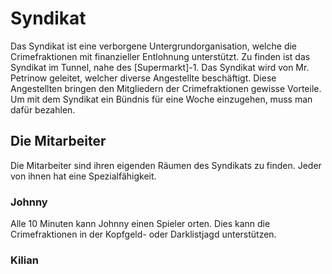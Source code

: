 # Syndikat 

Das Syndikat ist eine verborgene Untergrundorganisation, welche die Crimefraktionen mit finanzieller Entlohnung unterstützt. Zu finden ist das Syndikat im Tunnel, nahe des [Supermarkt]-1. Das Syndikat wird von Mr. Petrinow geleitet, welcher diverse Angestellte beschäftigt. Diese Angestellten bringen den Mitgliedern der Crimefraktionen gewisse Vorteile. Um mit dem Syndikat ein Bündnis für eine Woche einzugehen, muss man dafür bezahlen.

## Die Mitarbeiter
Die Mitarbeiter sind ihren eigenden Räumen des Syndikats zu finden. Jeder von ihnen hat eine Spezialfähigkeit.

### Johnny 

Alle 10 Minuten kann Johnny einen Spieler orten. Dies kann die Crimefraktionen in der Kopfgeld- oder Darklistjagd unterstützen.

### Kilian

